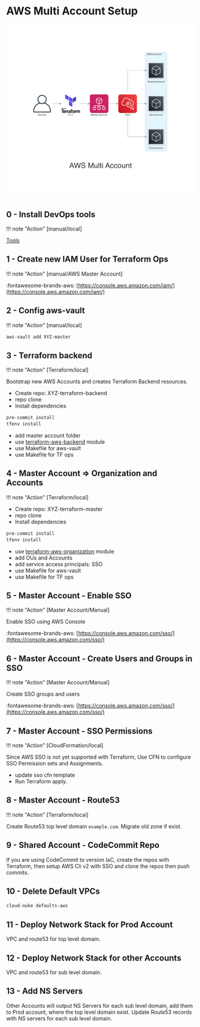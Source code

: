 # AWS Multi Account Setup

![AWS ORG](../diagrams/aws_multi_account.png)

## 0 - Install DevOps tools

!!! note "Action"
     [manual/local]

[Tools](../devops/tools.md)

## 1 - Create new IAM User for Terraform Ops

!!! note "Action"
     [manual/AWS Master Account]

:fontawesome-brands-aws: [https://console.aws.amazon.com/iam/](https://console.aws.amazon.com/iam/)

## 2 - Config aws-vault

!!! note "Action"
     [manual/local]

```bash
aws-vault add XYZ-master
```

## 3 - Terraform backend

!!! note "Action"
     [Terraform/local]

Bootstrap new AWS Accounts and creates Terraform Backend resources.

- Create repo: XYZ-terraform-backend
- repo clone
- Install dependencies

```bash
pre-commit install
tfenv install
```

- add master account folder
- use [terraform-aws-backend](../terraform/terraform-backend.mdx) module
- use Makefile for aws-vault
- use Makefile for TF ops

## 4 - Master Account => Organization and Accounts

!!! note "Action"
     [Terraform/local]

- Create repo: XYZ-terraform-master
- repo clone
- Install dependencies

```bash
pre-commit install
tfenv install
```

- use [terraform-aws-organization](../terraform/terraform-organization.md) module
- add OUs and Accounts
- add service access principals: SSO
- use Makefile for aws-vault
- use Makefile for TF ops

## 5 - Master Account - Enable SSO

!!! note "Action"
     [Master Account/Manual]

Enable SSO using AWS Console

:fontawesome-brands-aws: [https://console.aws.amazon.com/sso/](https://console.aws.amazon.com/sso/)

## 6 - Master Account - Create Users and Groups in SSO

!!! note "Action"
     [Master Account/Manual]

Create SSO groups and users

:fontawesome-brands-aws: [https://console.aws.amazon.com/sso/](https://console.aws.amazon.com/sso/)

## 7 - Master Account - SSO Permissions

!!! note "Action"
     [CloudFormation/local]

Since AWS SSO is not yet supported with Terraform, Use CFN to configure SSO Permission sets and Assignments.

- update sso cfn template
- Run Terraform apply.

## 8 - Master Account - Route53

!!! note "Action"
     [Terraform/local]

Create Route53 top level domain `example.com`. Migrate old zone if exist.

## 9 - Shared Account - CodeCommit Repo

If you are using CodeCommit to version IaC, create the repos with Terraform, then setup AWS Cli v2 with SSO and clone the repos then push commits.

## 10 - Delete Default VPCs

```bash
cloud-nuke defaults-aws
```


## 11 - Deploy Network Stack for Prod Account

VPC and route53 for top level domain.

## 12 - Deploy Network Stack for other Accounts

VPC and route53 for sub level domain.

## 13 - Add NS Servers

Other Accounts will output NS Servers for each sub level domain, add them to Prod account, where the top level domain exist.
Update Route53 records with NS servers for each sub level domain.
